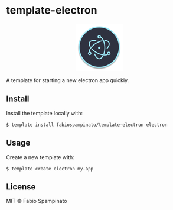 
# template-electron

<p align="center">
	<img src="template/resources/icon/icon.png" alt="Logo" width="128">
</p>

A template for starting a new electron app quickly.

## Install

Install the template locally with:

```
$ template install fabiospampinato/template-electron electron
```

## Usage

Create a new template with:

```
$ template create electron my-app
```

## License

MIT © Fabio Spampinato
